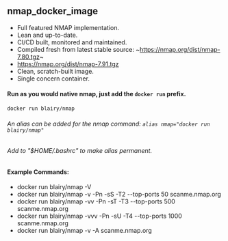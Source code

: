 ## nmap_docker_image
- Full featured NMAP implementation. 
- Lean and up-to-date.
- CI/CD built, monitored and maintained.
- Compiled fresh from latest stable source: 
~https://nmap.org/dist/nmap-7.80.tgz~ 
- https://nmap.org/dist/nmap-7.91.tgz
- Clean, scratch-built image.
- Single concern container.


#### Run as you would native nmap, just add the `docker run` prefix.
``` 
docker run blairy/nmap 
```
###### An alias can be added for the nmap command: `alias nmap="docker run blairy/nmap"`
###### Add to "$HOME/.bashrc" to make alias permanent.

#### Example Commands:
 - docker run blairy/nmap -V
 - docker run blairy/nmap -v -Pn -sS -T2 --top-ports 50 scanme.nmap.org
 - docker run blairy/nmap -vv -Pn -sT -T3 --top-ports 500 scanme.nmap.org 
 - docker run blairy/nmap -vvv -Pn -sU -T4 --top-ports 1000 scanme.nmap.org 
 - docker run blairy/nmap -v -A scanme.nmap.org 

